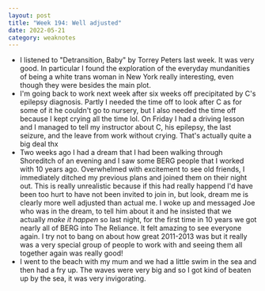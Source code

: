 ```yaml
---
layout: post
title: "Week 194: Well adjusted"
date: 2022-05-21
category: weaknotes
---
```

* I listened to "Detransition, Baby" by Torrey Peters last week. It was very good. In particular I found the exploration of the everyday mundanities of being a white trans woman in New York really interesting, even though they were besides the main plot.
* I'm going back to work next week after six weeks off precipitated by C's epilepsy diagnosis. Partly I needed the time off to look after C as for some of it he couldn't go to nursery, but I also needed the time off because I kept crying all the time lol. On Friday I had a driving lesson and I managed to tell my instructor about C, his epilepsy, the last seizure, and the leave from work without crying. That's actually quite a big deal thx
* Two weeks ago I had a dream that I had been walking through Shoreditch of an evening and I saw some BERG people that I worked with 10 years ago. Overwhelmed with excitement to see old friends, I immediately ditched my previous plans and joined them on their night out. This is really unrealistic because if this had really happend I'd have been too hurt to have not been invited to join in, but look, dream me is clearly more well adjusted than actual me. I woke up and messaged Joe who was in the dream, to tell him about it and he insisted that we actually _make it happen_ so last night, for the first time in 10 years we got nearly all of BERG into The Reliance. It felt amazing to see everyone again. I try not to bang on about how great 2011-2013 was but it really was a very special group of people to work with and seeing them all together again was really good!
* I went to the beach with my mum and we had a little swim in the sea and then had a fry up. The waves were very big and so I got kind of beaten up by the sea, it was very invigorating.
